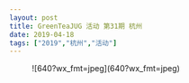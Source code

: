 ```yaml
---
layout: post
title: GreenTeaJUG 活动 第31期 杭州
date: 2019-04-18
tags: ["2019","杭州","活动"]
---
```


<!-- wp:image -->
<figure class="wp-block-image">![640?wx_fmt=jpeg](640?wx_fmt=jpeg)</figure>
<!-- /wp:image -->